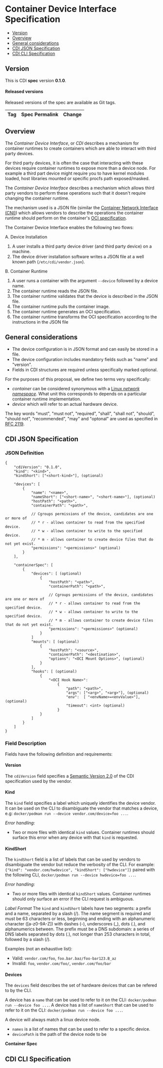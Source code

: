 # Container Device Interface Specification

- [Version](#version)
- [Overview](#overview)
- [General considerations](#general-considerations)
- [CDI JSON Specification](#well-known-error-codes)
- [CDI CLI Specification](#well-known-error-codes)

## Version

This is CDI **spec** version **0.1.0**.

#### Released versions

Released versions of the spec are available as Git tags.

| Tag  | Spec Permalink   | Change |
| -----| -----------------| -------|

## Overview

The _Container Device Interface_, or _CDI_ describes a mechanism for container runtimes to create containers which are able to interact with third party devices.

For third party devices, it is often the case that interacting with these devices require container runtimes to expose more than a device node. For example a third part device might require you to have kernel modules loaded, host libraries mounted or specific procfs path exposed/masked.

The _Container Device Interface_ describes a mechanism which allows third party vendors to perform these operations such that it doesn't require changing the container runtime.

The mechanism used is a JSON file (similar the [Container Network Interface (CNI)][cni]) which allows vendors to describe the operations the container runtime should perform on the container's [OCI specification][oci].

The Container Device Interface enables the following two flows:

A. Device Installation
   1. A user installs a third party device driver (and third party device) on a machine.
   2. The device driver installation software writes a JSON file at a well known path (`/etc/cdi/vendor.json`).

B. Container Runtime
   1. A user runs a container with the argument `--device` followed by a device name.
   2. The container runtime reads the JSON file.
   3. The container runtime validates that the device is described in the JSON file.
   4. The container runtime pulls the container image.
   5. The container runtime generates an OCI specification.
   6. The container runtime transforms the OCI specification according to the instructions in the JSON file


[cni]: https://github.com/containernetworking/cni
[oci]: https://github.com/opencontainers/runtime-spec

## General considerations

- The device configuration is in JSON format and can easily be stored in a file.
- The device configuration includes mandatory fields such as "name" and "version".
- Fields in CDI structures are required unless specifically marked optional.

For the purposes of this proposal, we define two terms very specifically:
- _container_ can be considered synonymous with a [Linux _network namespace_][namespaces].
  What unit this corresponds to depends on a particular container runtime implementation. 
- _device_ which will refer to an actual hardware device.

The key words "must", "must not", "required", "shall", "shall not", "should", "should not", "recommended", "may" and "optonal" are used as specified in [RFC 2119][rfc-2119].

[rfc-2119]: https://www.ietf.org/rfc/rfc2119.txt
[namespaces]: http://man7.org/linux/man-pages/man7/namespaces.7.html

## CDI JSON Specification

### JSON Definition

```
{
    "cdiVersion": "0.1.0",
    "kind": "<kind>",
    "kindShort": ["<short-kind>"], (optional)

    "devices": [
        {
            "name": "<name>",
            "nameShort": ["<short-name>", "<short-name>"], (optional)
            "hostPath": "<path>",
            "containerPath": "<path>",

            // Cgroups permissions of the device, candidates are one or more of
            // * r - allows container to read from the specified device.
            // * w - allows container to write to the specified device.
            // * m - allows container to create device files that do not yet exist.
            "permissions": "<permissions>" (optional)
        }
    ],

    "containerSpec": [
        {
            "devices": [ (optional)
                {
                    "hostPath": "<path>",
                    "containerPath": "<path>",

                    // Cgroups permissions of the device, candidates are one or more of
                    // * r - allows container to read from the specified device.
                    // * w - allows container to write to the specified device.
                    // * m - allows container to create device files that do not yet exist.
                    "permissions": "<permissions>" (optional)
                }
            ]
            "mounts": [ (optional)
                {
                    "hostPath": "<source>",
                    "containerPath": "<destination>",
                    "options": "<OCI Mount Options>", (optional)
                }
            ],
            "hooks": [ (optional)
                {
                    "<OCI Hook Name>":
                        {
                            "path": "<path>",
                            "args": ["<arg>", "<arg>"], (optional)
                            "env":  [ "<envName>=<envValue>"], (optional)
                            "timeout": <int> (optional)
                        }
                }
            ]
        }
    ]
}
```

### Field Description

Fields have the following definition and requirements:

#### Version

The `cdiVersion` field specifies a [Semantic Version 2.0](https://semver.org) of the CDI specification used by the vendor.

#### Kind

The `kind` field specifies a label which uniquely identifies the device vendor.
It can be used on the CLI to disambiguate the vendor that matches a device, e.g: `docker/podman run --device vendor.com/device=foo ...`.

_Error handling:_
  * Two or more files with identical `kind` values.
    Container runtimes should surface this error when any device with that `kind` is requested.

#### KindShort
The `kindShort` field is a list of labels that can be used by vendors to disambiguate the vendor but reduce the verbosity of the CLI.
For example: `{"kind": "vendor.com/hwdevice", "kindShort": ["hwdevice"]}` paired with the following CLI, `docker/podman run --device hwdevice=foo ...`.

_Error handling:_
  * Two or more files with identical `kindShort` values.
    Container runtimes should only surface an error if the CLI request is ambiguous.

_Label Format_
The `kind` and `kindShort` labels have two segments: a prefix and a name, separated by a slash (/). The name segment is required and must be 63 characters or less, beginning and ending with an alphanumeric character ([a-z0-9A-Z]) with dashes (-), underscores (\_), dots (.), and alphanumerics between. The prefix must be a DNS subdomain: a series of DNS labels separated by dots (.), not longer than 253 characters in total, followed by a slash (/).

Examples (not an exhaustive list):
  * Valid: `vendor.com/foo`, `foo.bar.baz/foo-bar123.B_az`
  * Invalid: `foo`, `vendor.com/foo/`, `vendor.com/foo/bar`

#### Devices

The `devices` field describes the set of hardware devices that can be refered to by the CLI.

A device has a `name` that can be used to refer to it on the CLI: `docker/podman run --device foo ...`.
A device has a list of `nameShort` that can be used to refer to it on the CLI: `docker/podman run --device foo ...`.

A device will always match a linux device node.
- `names` is a list of names that can be used to refer to a specific device.
- `devicePath` is the path of the device node to be 

**Container Spec**

## CDI CLI Specification
